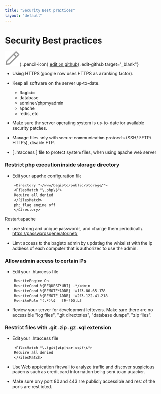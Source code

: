```yaml
---
title: "Security Best practices"
layout: "default"
---
```


# Security Best practices

![](assets/images/icons/Icon-Pencil-Large.svg){:.pencil-icon}
[edit on github](https://github.com/bagisto/bagisto-docs/blob/master/security_practice.md){:.edit-github target="\_blank"}

- Using HTTPS (google now uses HTTPS as a ranking factor).

- Keep all software on the server up-to-date.

  - Bagisto
  - database
  - adminer/phpmyadmin
  - apache
  - redis, etc

- Make sure the server operating system is up-to-date for available security patches.

- Manage files only with secure communication protocols (SSH/ SFTP/ HTTPs), disable FTP.

- [ .htaccess ] file to protect system files, when using apache web server

### Restrict php execution inside storage directory

- Edit your apache configuration file

```
    <Directory "~/www/bagisto/public/storage/">
    <FilesMatch "\.php\$">
    Require all denied
    </FilesMatch>
    php_flag engine off
    </Directory>
```

Restart apache

- use strong and unique passwords, and change them periodically.
  https://passwordsgenerator.net/

- Limit access to the bagisto admin by updating the whitelist with the ip address of each computer that is authorized to use the admin.

### Allow admin access to certain IPs

- Edit your .htaccess file

```
    RewriteEngine On
    RewriteCond %{REQUEST*URI} .*/admin
    RewriteCond %{REMOTE*ADDR} !=103.80.65.178
    RewriteCond %{REMOTE_ADDR} !=203.122.41.218
    RewriteRule ^(.*)\$ - [R=403,L]
```

- Review your server for development leftovers. Make sure there are no accessible "log files", ".git directories", "database dumps", "zip files".

### Restrict files with .git .zip .gz .sql extension

- Edit your .htaccess file

```
    <FilesMatch "\.(git|zip|tar|sql)\$">
    Require all denied
    </FilesMatch>
```

- Use Web application firewall to analyze traffic and discover suspicious patterns such as credit card information being sent to an attacker.

- Make sure only port 80 and 443 are publicly accessible and rest of the ports are restricted.
